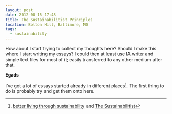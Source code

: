```yaml
---
layout: post
date: 2012-08-15 17:48
title: The Sustainabilitist Principles
location: Bolton Hill, Baltimore, MD
tags:
  - sustainability
---
```


How about I start trying to collect my thoughts here? Should I make this where I start writing my essays? I could then at least use [IA writer](http://www.iawriter.com/ "IA Writer") and simple text files for most of it; easily transferred to any other medium after that.
	
**Egads**

I’ve got a lot of essays started already in different places[^1]. The first thing to do is probably try and get them onto here.

[^1]: [better living through sustainability](http://betterlivingthroughsustainability.com) and [The Sustainabilitist](http://thesustainabilitist.com)